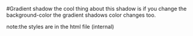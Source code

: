#Gradient shadow
the cool thing about this shadow is if you change the background-color
the gradient shadows color changes too.

note:the styles are in the html file (internal)
